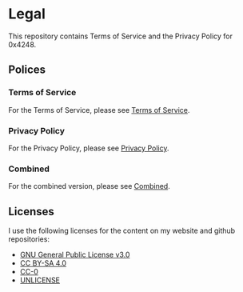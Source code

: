 # Legal

This repository contains Terms of Service and the Privacy Policy for 0x4248.

## Polices

### Terms of Service

For the Terms of Service, please see [Terms of Service](TOS.md).

### Privacy Policy

For the Privacy Policy, please see [Privacy Policy](Privacy.md).

### Combined

For the combined version, please see [Combined](TOS_Privacy.md).

## Licenses

I use the following licenses for the content on my website and github repositories:

- [GNU General Public License v3.0](gpl-3.0.md)
- [CC BY-SA 4.0](CC-BY-SA-4.0.md)
- [CC-0](CC-0.md)
- [UNLICENSE](UNLICENSE.md)